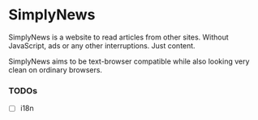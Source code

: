 # SimplyNews

SimplyNews is a website to read articles from other sites. Without JavaScript, ads or any other interruptions. Just content.

SimplyNews aims to be text-browser compatible while also looking very clean on ordinary browsers.

### TODOs
- [ ] i18n
